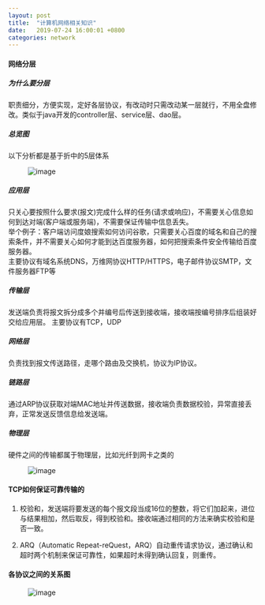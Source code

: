 ```yaml
---
layout: post
title:  "计算机网络相关知识"
date:   2019-07-24 16:00:01 +0800
categories: network
---
```

#### 网络分层
##### 为什么要分层
职责细分，方便实现，定好各层协议，有改动时只需改动某一层就行，不用全盘修改。类似于java开发的controller层、service层、dao层。
##### 总览图
以下分析都是基于折中的5层体系
<figure>
    <img src="{{ site.baseurl }}/images/OSI于TCPIP协议的体系结构.png" alt="image">
</figure>

##### 应用层
只关心要按照什么要求(报文)完成什么样的任务(请求或响应)，不需要关心信息如何到达对端(客户端或服务端)，不需要保证传输中信息丢失。  
举个例子：客户端访问度娘搜索如何访问谷歌，只需要关心百度的域名和自己的搜索条件，并不需要关心如何才能到达百度服务器，如何把搜索条件安全传输给百度服务器。  
主要协议有域名系统DNS，万维网协议HTTP/HTTPS，电子邮件协议SMTP，文件服务器FTP等  
##### 传输层
发送端负责将报文拆分成多个并编号后传送到接收端，接收端按编号排序后组装好交给应用层。
主要协议有TCP，UDP
##### 网络层
负责找到报文传送路径，走哪个路由及交换机，协议为IP协议。
##### 链路层
通过ARP协议获取对端MAC地址并传送数据，接收端负责数据校验，异常直接丢弃，正常发送反馈信息给发送端。
##### 物理层
硬件之间的传输都属于物理层，比如光纤到网卡之类的
<figure>
    <img src="{{ site.baseurl }}/images/网络协议中的网络包.jpg" alt="image">
</figure> 

#### TCP如何保证可靠传输的
1. 校验和，发送端将要发送的每个报文段当成16位的整数，将它们加起来，进位与结果相加，然后取反，得到校验和。接收端通过相同的方法来确实校验和是否一致。

2. ARQ（Automatic Repeat-reQuest，ARQ）自动重传请求协议，通过确认和超时两个机制来保证可靠性，如果超时未得到确认回复，则重传。

#### 各协议之间的关系图
<figure>
    <img src="{{ site.baseurl }}/images/各种协议与HTTP协议之间的关系.png" alt="image">
</figure> 

